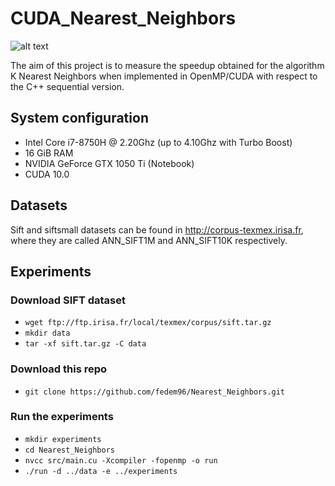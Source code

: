 # CUDA_Nearest_Neighbors
![alt text](https://github.com/fedem96/Nearest_Neighbors/blob/master/img/k-nn.png)

The aim of this project is to measure the speedup obtained for the algorithm K Nearest Neighbors when implemented in OpenMP/CUDA with respect to the C++ sequential version.

## System configuration
+ Intel Core i7-8750H @ 2.20Ghz (up to 4.10Ghz with Turbo Boost)
+ 16 GiB RAM
+ NVIDIA GeForce GTX 1050 Ti (Notebook)
+ CUDA 10.0

## Datasets
Sift and siftsmall datasets can be found in http://corpus-texmex.irisa.fr, where they are called ANN_SIFT1M and ANN_SIFT10K respectively.

## Experiments
### Download SIFT dataset
* `wget ftp://ftp.irisa.fr/local/texmex/corpus/sift.tar.gz`
* `mkdir data`
* `tar -xf sift.tar.gz -C data`

### Download this repo
* `git clone https://github.com/fedem96/Nearest_Neighbors.git`

### Run the experiments
* `mkdir experiments`
* `cd Nearest_Neighbors`
* `nvcc src/main.cu -Xcompiler -fopenmp -o run`
* `./run -d ../data -e ../experiments`
